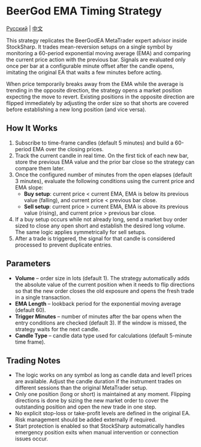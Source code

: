 # BeerGod EMA Timing Strategy
[Русский](README_ru.md) | [中文](README_cn.md)

This strategy replicates the BeerGodEA MetaTrader expert advisor inside StockSharp. It trades mean-reversion setups on a single
symbol by monitoring a 60-period exponential moving average (EMA) and comparing the current price action with the previous bar.
Signals are evaluated only once per bar at a configurable minute offset after the candle opens, imitating the original EA that
waits a few minutes before acting.

When price temporarily breaks away from the EMA while the average is trending in the opposite direction, the strategy opens a
market position expecting the move to revert. Existing positions in the opposite direction are flipped immediately by adjusting
the order size so that shorts are covered before establishing a new long position (and vice versa).

## How It Works

1. Subscribe to time-frame candles (default 5 minutes) and build a 60-period EMA over the closing prices.
2. Track the current candle in real time. On the first tick of each new bar, store the previous EMA value and the prior bar close
   so the strategy can compare them later.
3. Once the configured number of minutes from the open elapses (default 3 minutes), evaluate the following conditions using the
   current price and EMA slope:
   - **Buy setup**: current price < current EMA, EMA is below its previous value (falling), and current price < previous bar close.
   - **Sell setup**: current price > current EMA, EMA is above its previous value (rising), and current price > previous bar close.
4. If a buy setup occurs while not already long, send a market buy order sized to close any open short and establish the desired
   long volume. The same logic applies symmetrically for sell setups.
5. After a trade is triggered, the signal for that candle is considered processed to prevent duplicate entries.

## Parameters

- **Volume** – order size in lots (default 1). The strategy automatically adds the absolute value of the current position when it
  needs to flip directions so that the new order closes the old exposure and opens the fresh trade in a single transaction.
- **EMA Length** – lookback period for the exponential moving average (default 60).
- **Trigger Minutes** – number of minutes after the bar opens when the entry conditions are checked (default 3). If the window is
  missed, the strategy waits for the next candle.
- **Candle Type** – candle data type used for calculations (default 5-minute time frame).

## Trading Notes

- The logic works on any symbol as long as candle data and level1 prices are available. Adjust the candle duration if the
  instrument trades on different sessions than the original MetaTrader setup.
- Only one position (long or short) is maintained at any moment. Flipping directions is done by sizing the new market order to
  cover the outstanding position and open the new trade in one step.
- No explicit stop-loss or take-profit levels are defined in the original EA. Risk management should be added externally if
  required.
- Start protection is enabled so that StockSharp automatically handles emergency position exits when manual intervention or
  connection issues occur.
